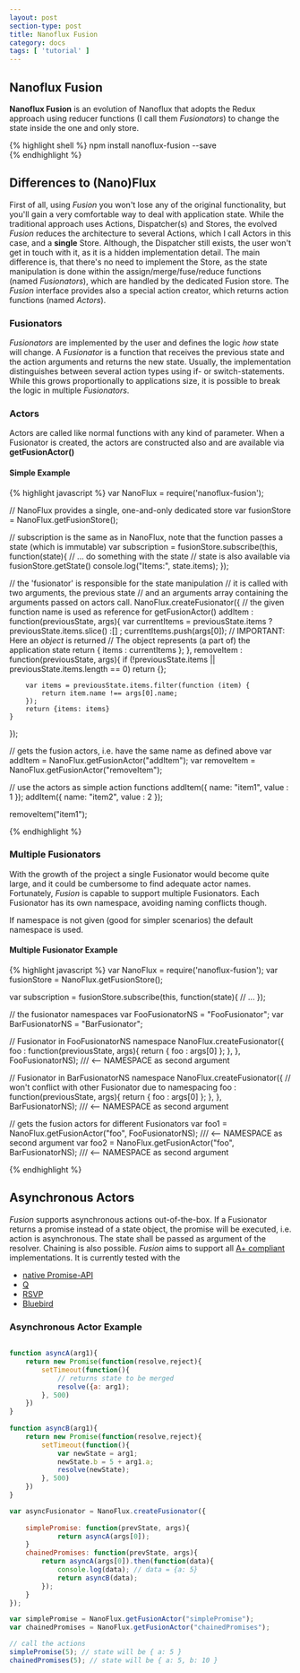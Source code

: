 ```yaml
---
layout: post
section-type: post
title: Nanoflux Fusion
category: docs
tags: [ 'tutorial' ]
---
```


## Nanoflux Fusion 

__Nanoflux Fusion__ is an evolution of Nanoflux that adopts the Redux approach using reducer functions (I call them *Fusionators*) to
 change the state inside the one and only store. 

{% highlight shell %}
    npm install nanoflux-fusion --save    
{% endhighlight %}  
  
## Differences to (Nano)Flux

First of all, using *Fusion* you won't lose any of the original functionality, but you'll gain a very comfortable way to 
deal with application state. While the traditional approach uses Actions, Dispatcher(s) and Stores, the evolved *Fusion* 
reduces the architecture to several Actions, which I call Actors in this case, and a __single__ Store. Although, the Dispatcher 
still exists, the user won't get in touch with it, as it is a hidden implementation detail. The main difference is, 
that there's no need to implement the Store, as the state manipulation is done within the assign/merge/fuse/reduce functions 
(named *Fusionators*), which are handled by the dedicated Fusion store. The *Fusion* interface provides also a special 
action creator, which returns action functions (named *Actors*). 
  
### Fusionators

*Fusionators* are implemented by the user and defines the logic *how* state will change.
A *Fusionator* is a function that receives the previous state and the action arguments and returns the new state. 
Usually, the implementation distinguishes between several action types using if- or switch-statements. While 
this grows proportionally to applications size, it is possible to break the logic in multiple *Fusionators*.

### Actors

Actors are called like normal functions with any kind of parameter. When a Fusionator is created, 
the actors are constructed also and are available via __getFusionActor()__

#### Simple Example

{% highlight javascript %} 
var NanoFlux = require('nanoflux-fusion');

// NanoFlux provides a single, one-and-only dedicated store
var fusionStore = NanoFlux.getFusionStore();

// subscription is the same as in NanoFlux, note that the function passes a state (which is immutable)
var subscription = fusionStore.subscribe(this, function(state){
	// ... do something with the state
	// state is also available via fusionStore.getState()
	console.log("Items:", state.items);
});

// the 'fusionator' is responsible for the state manipulation
// it is called with two arguments, the previous state
// and an arguments array containing the arguments passed on actors call.
NanoFlux.createFusionator({
	// the given function name is used as reference for getFusionActor() 
	addItem : function(previousState, args){
		var currentItems = previousState.items ? previousState.items.slice() :[] ;
		currentItems.push(args[0]);
		// IMPORTANT: Here an *object* is returned
		// The object represents (a part of) the application state 
		return { items : currentItems };
	},
	removeItem : function(previousState, args){
		if (!previousState.items || previousState.items.length == 0) return {};

		var items = previousState.items.filter(function (item) {
			return item.name !== args[0].name;
		});
		return {items: items}
	}
});

// gets the fusion actors, i.e. have the same name as defined above
var addItem = NanoFlux.getFusionActor("addItem");
var removeItem = NanoFlux.getFusionActor("removeItem");

// use the actors as simple action functions
addItem({ name: "item1", value : 1 });
addItem({ name: "item2", value : 2 });

removeItem("item1");

       
{% endhighlight %}

### Multiple Fusionators

With the growth of the project a single Fusionator would become quite large, and it could be cumbersome to find adequate actor names.
Fortunately, *Fusion* is capable to support multiple Fusionators. Each Fusionator has its own namespace, avoiding naming conflicts though.

If namespace is not given (good for simpler scenarios) the default namespace is used. 

#### Multiple Fusionator Example

{% highlight javascript %} 
var NanoFlux = require('nanoflux-fusion');
var fusionStore = NanoFlux.getFusionStore();

var subscription = fusionStore.subscribe(this, function(state){
    // ...
});

// the fusionator namespaces
var FooFusionatorNS = "FooFusionator";
var BarFusionatorNS = "BarFusionator";

// Fusionator in FooFusionatorNS namespace
NanoFlux.createFusionator({
	foo : function(previousState, args){
		return { foo : args[0] };
	},
}, FooFusionatorNS); /// <-- NAMESPACE as second argument

// Fusionator in BarFusionatorNS namespace 
NanoFlux.createFusionator({
	// won't conflict with other Fusionator due to namespacing
	foo : function(previousState, args){
		return { foo : args[0] };
	},
}, BarFusionatorNS); /// <-- NAMESPACE as second argument

// gets the fusion actors for different Fusionators
var foo1 = NanoFlux.getFusionActor("foo", FooFusionatorNS); /// <-- NAMESPACE as second argument
var foo2 = NanoFlux.getFusionActor("foo", BarFusionatorNS); /// <-- NAMESPACE as second argument
       
{% endhighlight %}

## Asynchronous Actors

*Fusion* supports asynchronous actions out-of-the-box. If a Fusionator returns a promise instead of a state object,
the promise will be executed, i.e. action is asynchronous. The state shall be passed as argument of the resolver. 
Chaining is also possible. *Fusion* aims to support all [A+ compliant](https://promisesaplus.com/) implementations. 
It is currently tested with the 

 - [native Promise-API](https://developer.mozilla.org/en/docs/Web/JavaScript/Reference/Global_Objects/Promise/)
 - [Q](https://github.com/kriskowal/q/)
 - [RSVP](https://github.com/tildeio/rsvp.js/)
 - [Bluebird](https://github.com/petkaantonov/bluebird/)
 
### Asynchronous Actor Example
 
```javascript

function asyncA(arg1){
	return new Promise(function(resolve,reject){
		setTimeout(function(){
			// returns state to be merged
			resolve({a: arg1);
		}, 500)
	})
}
 
function asyncB(arg1){
	return new Promise(function(resolve,reject){
		setTimeout(function(){
			var newState = arg1;
			newState.b = 5 + arg1.a;
			resolve(newState);
		}, 500)
	})
}

var asyncFusionator = NanoFlux.createFusionator({
	
	simplePromise: function(prevState, args){
			return asyncA(args[0]); 
	}	
	chainedPromises: function(prevState, args){
		return asyncA(args[0]).then(function(data){
			console.log(data); // data = {a: 5} 
			return asyncB(data);  
		});
	}
});

var simplePromise = NanoFlux.getFusionActor("simplePromise");
var chainedPromises = NanoFlux.getFusionActor("chainedPromises");

// call the actions
simplePromise(5); // state will be { a: 5 }
chainedPromises(5); // state will be { a: 5, b: 10 }

```  

